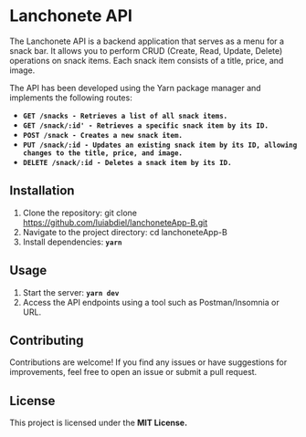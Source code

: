 # **Lanchonete API**

The Lanchonete API is a backend application that serves as a menu for a snack bar. It allows you to perform CRUD (Create, Read, Update, Delete) operations on snack items. Each snack item consists of a title, price, and image.

The API has been developed using the Yarn package manager and implements the following routes:

* __``GET /snacks - Retrieves a list of all snack items.``__
* __``GET /snack/:id' - Retrieves a specific snack item by its ID.``__
* __``POST /snack - Creates a new snack item.``__
* __``PUT /snack/:id - Updates an existing snack item by its ID, allowing changes to the title, price, and image.``__
* __``DELETE /snack/:id - Deletes a snack item by its ID.``__

## **Installation**
1. Clone the repository: git clone https://github.com/luiabdiel/lanchoneteApp-B.git
2. Navigate to the project directory: cd lanchoneteApp-B
3. Install dependencies: __``yarn``__

## **Usage**
1. Start the server: __``yarn dev``__
2. Access the API endpoints using a tool such as Postman/Insomnia or URL.

## **Contributing**
Contributions are welcome! If you find any issues or have suggestions for improvements, feel free to open an issue or submit a pull request.

## **License**
This project is licensed under the __MIT License.__
